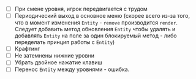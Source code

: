 - [ ] При смене уровня, игрок передвигается с трудом
- [ ] Периодический выход в основное меню (скорее всего из-за того, что в момент изменения `Entity` - `remove`
      производится `render`. Следует добавить метод обновления `Entity` чтобы удалять и добавлять `Entity` на поле
      за один блокируемый метод - либо переделать принцип работы с `Entity`)
- [ ] Крафтинг
- [ ] Не затемнены нижние уровни
- [ ] Убрать двойное нажатие клавиш
- [ ] Перенос `Entity` между уровнями - ошибка.
